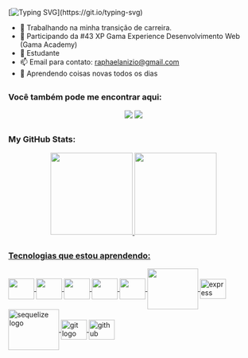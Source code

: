 [![Typing SVG](https://readme-typing-svg.herokuapp.com/?lines=Olá!,+eu+sou+Raphael+Anizio.;Desenvolvedor+Web!)](https://git.io/typing-svg)
- 🔭 Trabalhando na minha transição de carreira.
- 🌱 Participando da #43 XP Gama Experience Desenvolvimento Web (Gama Academy)
- 🌱 Estudante
- 📫 Email para contato: raphaelanizio@gmail.com
- 💭 Aprendendo coisas novas todos os dias

##
### Você também pode me encontrar aqui:
<div align="center">  
  <a href ="https://www.linkedin.com/in/raphael-anizio-da-silva-0173211b8/"><img src="https://img.shields.io/badge/-LinkedIn-%230077B5?style=for-the-badge&logo=linkedin&logoColor=white" target="_blank"></a>    
  <a href ="https://wa.me/5511952779570"><img src="https://img.shields.io/badge/WhatsApp-25D366?style=for-the-badge&logo=whatsapp&logoColor=white" target="_blank"></a>
</div>

##
### My GitHub Stats:
<div style="display: inline_block"  align="center">
  <a href="https://github.com/raphaelaniziodasilva">
  <img height="165em" src="https://github-readme-stats.vercel.app/api?username=raphaelaniziodasilva&show_icons=true&theme=dark&include_all_commits=true&count_private=true"/> 
  <img height="165em" src="https://github-readme-stats.vercel.app/api/top-langs/?username=raphaelaniziodasilva&layout=compact&langs_count=7&theme=dark"/>
</div> 

##
### Tecnologias que estou aprendendo:
   
  <img align="center" src="https://cdn.jsdelivr.net/gh/devicons/devicon/icons/html5/html5-original-wordmark.svg" height="42" width="52" />
 
  <img align="center"  src="https://cdn.jsdelivr.net/gh/devicons/devicon/icons/css3/css3-original-wordmark.svg"  height="42" width="52" />
  
   <img align="center" src="https://cdn.jsdelivr.net/gh/devicons/devicon/icons/javascript/javascript-original.svg" height="42" width="52" />
   
   <img align="center" src="https://cdn.jsdelivr.net/gh/devicons/devicon/icons/typescript/typescript-original.svg" height="42" width="52" />

    
  <img align="center"  src="https://cdn.jsdelivr.net/gh/devicons/devicon/icons/nodejs/nodejs-original.svg" height="42" width="52"/>
  
  <img align="center" src="https://cdn.jsdelivr.net/gh/devicons/devicon/icons/mysql/mysql-plain-wordmark.svg" height="82" width="102" />
  
  <img align="center" src="https://cdn.jsdelivr.net/gh/devicons/devicon/icons/express/express-original.svg" height="40" width="52" alt="express logo"  />
  
   <img align="center" src="https://cdn.jsdelivr.net/gh/devicons/devicon/icons/sequelize/sequelize-plain-wordmark.svg" height="82" width="102" alt="sequelize logo" />  
  
   <img align="center" src="https://cdn.jsdelivr.net/gh/devicons/devicon/icons/git/git-original.svg" height="40" width="52" alt="git logo"  />
   
  <img align="center" src="https://cdn.jsdelivr.net/gh/devicons/devicon/icons/github/github-original.svg" height="40" width="52" alt="github logo"  />
